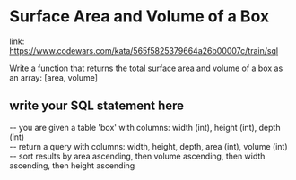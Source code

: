 # Surface Area and Volume of a Box

link: <https://www.codewars.com/kata/565f5825379664a26b00007c/train/sql>

Write a function that returns the total surface area and volume of a box as an array: [area, volume]

## write your SQL statement here

-- you are given a table 'box' with columns: width (int), height (int), depth (int)  
-- return a query with columns: width, height, depth, area (int), volume (int)  
-- sort results by area ascending, then volume ascending, then width ascending, then height ascending
